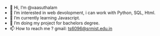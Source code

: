 - 👋 Hi, I’m @vaasuthalam
- 👀 I’m interested in web devolopment, i can work with Python, SQL, Html.
- 🌱 I’m currently learning Javascript.
- 💞️ I’m doing my project for bachelors degree.
- 📫 How to reach me ?   gmail: ts6096@srmist.edu.in

<!---
vaasuthalam/vaasuthalam is a ✨ special ✨ repository because its `README.md` (this file) appears on your GitHub profile.
You can click the Preview link to take a look at your changes.
--->
